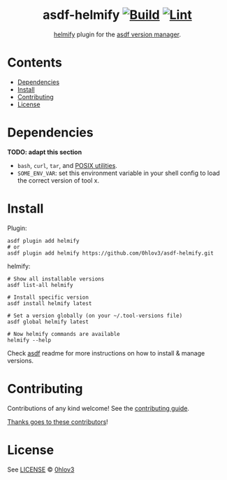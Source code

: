 <div align="center">

# asdf-helmify [![Build](https://github.com/0hlov3/asdf-helmify/actions/workflows/build.yml/badge.svg)](https://github.com/0hlov3/asdf-helmify/actions/workflows/build.yml) [![Lint](https://github.com/0hlov3/asdf-helmify/actions/workflows/lint.yml/badge.svg)](https://github.com/0hlov3/asdf-helmify/actions/workflows/lint.yml)

[helmify](https://github.com/0hlov3/asdf-plugin-helmify) plugin for the [asdf version manager](https://asdf-vm.com).

</div>

# Contents

- [Dependencies](#dependencies)
- [Install](#install)
- [Contributing](#contributing)
- [License](#license)

# Dependencies

**TODO: adapt this section**

- `bash`, `curl`, `tar`, and [POSIX utilities](https://pubs.opengroup.org/onlinepubs/9699919799/idx/utilities.html).
- `SOME_ENV_VAR`: set this environment variable in your shell config to load the correct version of tool x.

# Install

Plugin:

```shell
asdf plugin add helmify
# or
asdf plugin add helmify https://github.com/0hlov3/asdf-helmify.git
```

helmify:

```shell
# Show all installable versions
asdf list-all helmify

# Install specific version
asdf install helmify latest

# Set a version globally (on your ~/.tool-versions file)
asdf global helmify latest

# Now helmify commands are available
helmify --help
```

Check [asdf](https://github.com/asdf-vm/asdf) readme for more instructions on how to
install & manage versions.

# Contributing

Contributions of any kind welcome! See the [contributing guide](contributing.md).

[Thanks goes to these contributors](https://github.com/0hlov3/asdf-helmify/graphs/contributors)!

# License

See [LICENSE](LICENSE) © [0hlov3](https://github.com/0hlov3/)
